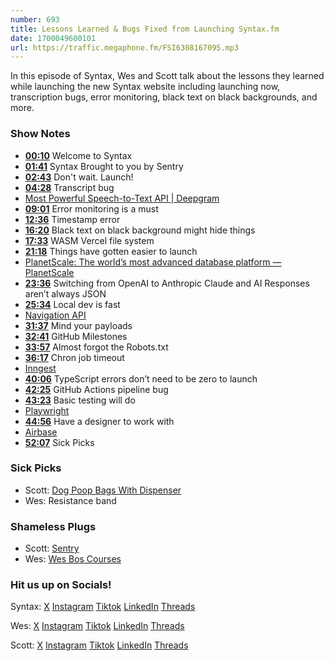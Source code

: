 ```yaml
---
number: 693
title: Lessons Learned & Bugs Fixed from Launching Syntax.fm 
date: 1700049600101
url: https://traffic.megaphone.fm/FSI6308167095.mp3
---
```


In this episode of Syntax, Wes and Scott talk about the lessons they learned while launching the new Syntax website including launching now, transcription bugs, error monitoring, black text on black backgrounds, and more.

### Show Notes

* **[00:10](#t=00:10)** Welcome to Syntax
* **[01:41](#t=01:41)** Syntax Brought to you by Sentry
* **[02:43](#t=02:43)** Don't wait. Launch!
* **[04:28](#t=04:28)** Transcript bug
* [Most Powerful Speech-to-Text API | Deepgram](https://deepgram.com/)
* **[09:01](#t=09:01)** Error monitoring is a must
* **[12:36](#t=12:36)** Timestamp error
* **[16:20](#t=16:20)** Black text on black background might hide things
* **[17:33](#t=17:33)** WASM Vercel file system
* **[21:18](#t=21:18)** Things have gotten easier to launch
* [PlanetScale: The world’s most advanced database platform — PlanetScale](https://planetscale.com/)
* **[23:36](#t=23:36)** Switching from OpenAI to Anthropic Claude and AI Responses aren’t always JSON
* **[25:34](#t=25:34)** Local dev is fast
* [Navigation API](https://developer.mozilla.org/en-US/docs/Web/API/Navigation_API)
* **[31:37](#t=31:37)** Mind your payloads
* **[32:41](#t=32:41)** GitHub Milestones
* **[33:57](#t=33:57)** Almost forgot the Robots.txt 
* **[36:17](#t=36:17)** Chron job timeout
* [Inngest](https://www.inngest.com/)
* **[40:06](#t=40:06)** TypeScript errors don’t need to be zero to launch
* **[42:25](#t=42:25)** GitHub Actions pipeline bug
* **[43:23](#t=43:23)** Basic testing will do
* [Playwright](https://playwright.dev/)
* **[44:56](#t=44:56)** Have a designer to work with
* [Airbase](https://www.airbase.com/)
* **[52:07](#t=52:07)** Sick Picks

### Sick Picks

- Scott: [Dog Poop Bags With Dispenser](https://amzn.to/3SbPS9e)
- Wes: Resistance band

### Shameless Plugs

- Scott: [Sentry](https://sentry.io)
- Wes: [Wes Bos Courses](https://wesbos.com/courses)

### Hit us up on Socials!

Syntax: [X](https://twitter.com/syntaxfm) [Instagram](https://www.instagram.com/syntax_fm/) [Tiktok](https://www.tiktok.com/@syntaxfm) [LinkedIn](https://www.linkedin.com/company/96077407/admin/feed/posts/) [Threads](https://www.threads.net/@syntax_fm)

Wes: [X](https://twitter.com/wesbos) [Instagram](https://www.instagram.com/wesbos/) [Tiktok](https://www.tiktok.com/@wesbos) [LinkedIn](https://www.linkedin.com/in/wesbos/) [Threads](https://www.threads.net/@wesbos)

Scott: [X](https://twitter.com/stolinski) [Instagram](https://www.instagram.com/stolinski/) [Tiktok](https://www.tiktok.com/@stolinski) [LinkedIn](https://www.linkedin.com/in/stolinski/) [Threads](https://www.threads.net/@stolinski)